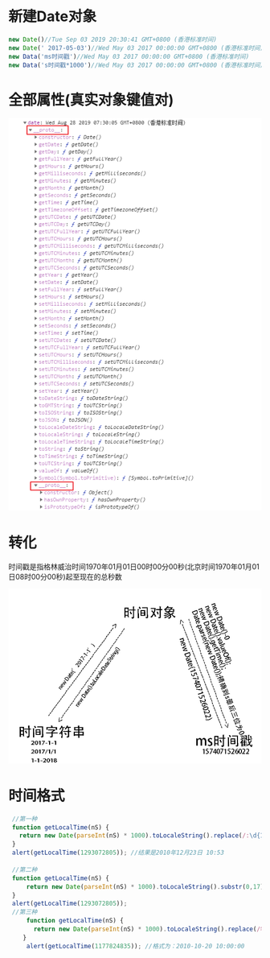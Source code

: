 # 新建Date对象

```js
new Date()//Tue Sep 03 2019 20:30:41 GMT+0800 (香港标准时间)
new Date(' 2017-05-03')//Wed May 03 2017 00:00:00 GMT+0800 (香港标准时间)
new Data('ms时间戳')//Wed May 03 2017 00:00:00 GMT+0800 (香港标准时间)
new Data('s时间戳*1000')//Wed May 03 2017 00:00:00 GMT+0800 (香港标准时间)
```

#  全部属性(真实对象键值对)

![1566951214952](img/1566951214952.png)

# 转化

 时间戳是指格林威治时间1970年01月01日00时00分00秒(北京时间1970年01月01日08时00分00秒)起至现在的总秒数 

![](./img/1.png)

# 时间格式                                                                

```js
 //第一种
 function getLocalTime(nS) {     
   return new Date(parseInt(nS) * 1000).toLocaleString().replace(/:\d{1,2}$/,' ');     
 }     
 alert(getLocalTime(1293072805)); //结果是2010年12月23日 10:53

 //第二种    
 function getLocalTime(nS) {     
     return new Date(parseInt(nS) * 1000).toLocaleString().substr(0,17)
 }     
 alert(getLocalTime(1293072805));
 //第三种  
     function getLocalTime(nS) {     
       return new Date(parseInt(nS) * 1000).toLocaleString().replace(/年|月/g, "-").replace(/日/g, " ");      
    }     
     alert(getLocalTime(1177824835)); //格式为：2010-10-20 10:00:00
```
